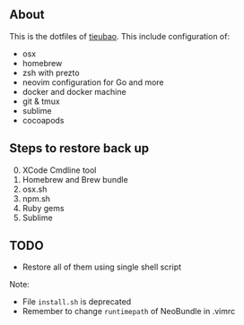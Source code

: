 ## About

This is the dotfiles of [tieubao](http://tieubao.me). This include configuration of:

- osx
- homebrew
- zsh with prezto
- neovim configuration for Go and more
- docker and docker machine
- git & tmux
- sublime
- cocoapods

## Steps to restore back up

0. XCode Cmdline tool
1. Homebrew and Brew bundle
2. osx.sh
3. npm.sh
4. Ruby gems
5. Sublime

## TODO

- Restore all of them using single shell script

Note:

- File `install.sh` is deprecated
- Remember to change `runtimepath` of NeoBundle in .vimrc
